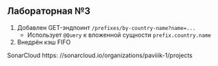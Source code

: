 ##  Лабораторная №3

1.  Добавлен GET-эндпоинт `/prefixes/by-country-name?name=...`
    - Использует `@Query` к вложенной сущности `prefix.country.name`
2.  Внедрён кэш FIFO

SonarCloud
https: //sonarcloud.io/organizations/paviiik-1/projects
